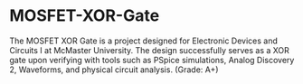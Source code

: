 # MOSFET-XOR-Gate
The MOSFET XOR Gate is a project designed for Electronic Devices and Circuits I at McMaster University. The design successfully serves as a XOR gate upon verifying with tools such as PSpice simulations, Analog Discovery 2, Waveforms, and physical circuit analysis. (Grade: A+)
